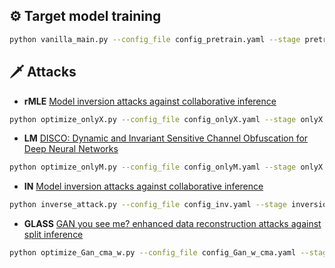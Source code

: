 ## ⚙️ Target model training
```bash
python vanilla_main.py --config_file config_pretrain.yaml --stage pretrain
```

## 🗡️ Attacks

- **rMLE** [Model inversion attacks against collaborative inference](https://dl.acm.org/doi/abs/10.1145/3359789.3359824)
```bash
python optimize_onlyX.py --config_file config_onlyX.yaml --stage onlyX --index 1
```

- **LM** [DISCO: Dynamic and Invariant Sensitive Channel Obfuscation for Deep Neural Networks](https://openaccess.thecvf.com/content/CVPR2021/html/Singh_DISCO_Dynamic_and_Invariant_Sensitive_Channel_Obfuscation_for_Deep_Neural_CVPR_2021_paper.html)
```bash
python optimize_onlyM.py --config_file config_onlyM.yaml --stage onlyX --index 2
```

- **IN** [Model inversion attacks against collaborative inference](https://dl.acm.org/doi/abs/10.1145/3359789.3359824)
```bash
python inverse_attack.py --config_file config_inv.yaml --stage inversion --index 3
```

- **GLASS** [GAN you see me? enhanced data reconstruction attacks against split inference](https://proceedings.neurips.cc/paper_files/paper/2023/hash/ab003a4f85ecb1b7b1514ff539dc7395-Abstract-Conference.html)
```bash
python optimize_Gan_cma_w.py --config_file config_Gan_w_cma.yaml --stage Gan --index 4
```